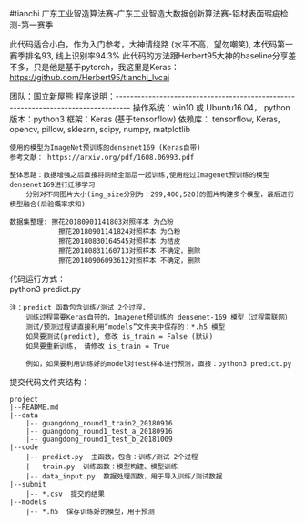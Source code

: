#tianchi
广东工业智造算法赛-广东工业智造大数据创新算法赛-铝材表面瑕疵检测-第一赛季

此代码适合小白，作为入门参考，大神请绕路 (水平不高，望勿嘲笑), 本代码第一赛季排名93, 线上识别率94.3%
此代码的方法跟Herbert95大神的baseline分享差不多，只是他是基于pytorch，我这里是Keras： https://github.com/Herbert95/tianchi_lvcai 


团队：国立新屋熊
程序说明：----------------------------------------------------------------------------------
    操作系统：win10 或 Ubuntu16.04，
    python版本：python3
    框架：Keras (基于tensorflow)
    依赖库： tensorflow, Keras, opencv, pillow, sklearn, scipy, numpy, matplotlib
    
    使用的模型为ImageNet预训练的densenet169 (Keras自带)
    参考文献： https://arxiv.org/pdf/1608.06993.pdf
  
    整体思路：数据增强之后直接将网络全部层一起训练,使用经过Imagenet预训练的模型densenet169进行迁移学习
        分别对不同图片大小(img_size分别为：299,400,520)的图片构建多个模型，最后进行模型融合(后验概率求和)
    
    数据集整理: 擦花20180901141803对照样本 为凸粉
                擦花20180901141824对照样本 为凸粉
                擦花20180830164545对照样本 为桔皮                
                擦花20180831160713对照样本 不确定，删除
                擦花20180906093612对照样本 不确定，删除

    
代码运行方式：    
    python3 predict.py

    注：predict 函数包含训练/测试 2个过程，
        训练过程需要Keras自带的，Imagenet预训练的 densenet-169 模型（过程需联网）
        测试/预测过程请直接利用“models”文件夹中保存的：*.h5 模型
        如果要测试(predict), 修改 is_train = False (默认)
        如果要重新训练， 请修改 is_train = True
        
        例如，如果要利用训练好的model对test样本进行预测，直接：python3 predict.py
  
  

提交代码文件夹结构：

    project
    |--README.md
    |--data
        |-- guangdong_round1_train2_20180916
        |-- guangdong_round1_test_a_20180916
        |-- guangdong_round1_test_b_20181009
    |--code
        |-- predict.py  主函数，包含：训练/测试 2个过程
        |-- train.py  训练函数：模型构建、模型训练
        |-- data_input.py  数据处理函数，用于导入训练/测试数据
    |--submit
        |-- *.csv  提交的结果
    |--models
        |-- *.h5  保存训练好的模型，用于预测


